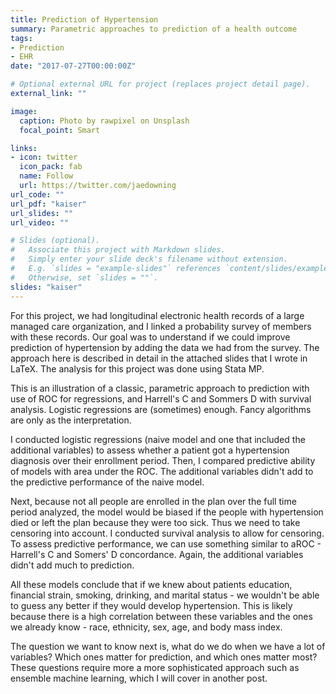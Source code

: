 ```yaml
---
title: Prediction of Hypertension
summary: Parametric approaches to prediction of a health outcome 
tags:
- Prediction
- EHR 
date: "2017-07-27T00:00:00Z"

# Optional external URL for project (replaces project detail page).
external_link: ""

image:
  caption: Photo by rawpixel on Unsplash
  focal_point: Smart

links:
- icon: twitter
  icon_pack: fab
  name: Follow
  url: https://twitter.com/jaedowning
url_code: ""
url_pdf: "kaiser"
url_slides: ""
url_video: ""

# Slides (optional).
#   Associate this project with Markdown slides.
#   Simply enter your slide deck's filename without extension.
#   E.g. `slides = "example-slides"` references `content/slides/example-slides.md`.
#   Otherwise, set `slides = ""`.
slides: "kaiser"
---
```



For this project, we had longitudinal electronic health records of a large managed care organization, and I linked a probability survey of members with these records. Our goal was to understand if we could improve prediction of hypertension by adding the data we had from the survey. The approach here is described in detail in the attached slides that I wrote in LaTeX. The analysis for this project was done using Stata MP.

This is an illustration of a classic, parametric approach to prediction with use of ROC for regressions, and Harrell's C and Sommers D with survival analysis. Logistic regressions are (sometimes) enough. Fancy algorithms are only as the interpretation. 

I conducted logistic regressions (naive model and one that included the additional variables) to assess whether a patient got a hypertension diagnosis over their enrollment period. Then, I compared predictive ability of models with area under the ROC. The additional variables didn't add to the predictive performance of the naive model.

Next, because not all people are enrolled in the plan over the full time period analyzed, the model would be biased if the people with hypertension died or left the plan because they were too sick. Thus we need to take censoring into account. I conducted survival analysis to allow for censoring. To assess predictive performance, we can use something similar to aROC - Harrell's C and Somers' D concordance. Again, the additional variables didn't add much to prediction.

All these models conclude that if we knew about patients education, financial strain, smoking, drinking, and marital status - we wouldn't be able to guess any better if they would develop hypertension. This is likely because there is a high correlation between these variables and the ones we already know - race, ethnicity, sex, age, and body mass index. 

The question we want to know next is, what do we do when we have a lot of variables? Which ones matter for prediction, and which ones matter most? These questions require more a more sophisticated approach such as ensemble machine learning, which I will cover in another post. 

